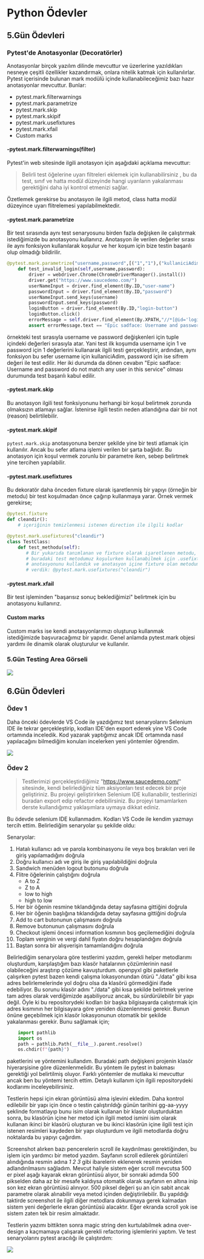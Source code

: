 # Python Ödevler

## 5.Gün Ödevleri
### Pytest'de Anotasyonlar (Decoratörler)
Anotasyonlar birçok yazılım dilinde mevcuttur ve üzerlerine yazıldıkları nesneye çeşitli özellikler kazandırmak, onlara nitelik katmak için kullanılırlar. Pytest içerisinde bulunan mark modülü içinde kullanabileceğimiz bazı hazır anotasyonlar mevcuttur. Bunlar:

- pytest.mark.filterwarnings
- pytest.mark.parametrize
- pytest.mark.skip
- pytest.mark.skipif
- pytest.mark.usefixtures
- pytest.mark.xfail
- Custom marks

#### -pytest.mark.filterwarnings(filter)
Pytest'in web sitesinde ilgili anotasyon için aşağıdaki açıklama mevcuttur:
> Belirli test öğelerine uyarı filtreleri eklemek için kullanabilirsiniz , bu da test, sınıf ve hatta modül düzeyinde hangi uyarıların yakalanması gerektiğini daha iyi kontrol etmenizi sağlar.

Özetlemek gerekirse bu anotasyon ile ilgili metod, class hatta modül düzeyince uyarı flitrelemesi yapılabilmektedir.

#### -pytest.mark.parametrize
Bir test sırasında aynı test senaryosunu birden fazla değişken ile çalıştırmak istediğimizde bu anotasyonu kullanırız. Anotasyon ile verilen değerler sırası ile aynı fonksiyon kullanılarak koşulur ve her koşum için bize testin başarılı olup olmadığı bildirilir.

```python
@pytest.mark.parametrize("username,password",[("1","1"),("kullaniciAdim","sifrem")])
    def test_invalid_login(self,username,password):   
        driver = webdriver.Chrome(ChromeDriverManager().install())        
        driver.get("https://www.saucedemo.com/")     
        userNameInput = driver.find_element(By.ID,"user-name")        
        passwordInput = driver.find_element(By.ID,"password")
        userNameInput.send_keys(username)
        passwordInput.send_keys(password)
        loginButton = driver.find_element(By.ID,"login-button")
        loginButton.click()
        errorMessage = self.driver.find_element(By.XPATH,"//*[@id='login_button_container']/div/form/div[3]/h3")                
        assert errorMessage.text == "Epic sadface: Username and password do not match any user in this service"
```
örnekteki test sırasıyla username ve password değişkenleri için tuple içindeki değerleri sırasıyla atar. Yani test ilk koşumda username için 1 ve password için 1 değerlerini kullanarak ilgili testi gerçekleştirir, ardından, aynı fonksiyon bu sefer username için kullaniciAdim, password için ise sifrem değeri ile test edilir. Her iki durumda da dönen cevabın "Epic sadface: Username and password do not match any user in this service" olması durumunda test başarılı kabul edilir.

#### -pytest.mark.skip
Bu anotasyon ilgili test fonksiyonunu herhangi bir koşul belirtmek zorunda olmaksızın atlamayı sağlar. İstenirse ilgili testin neden atlandığına dair bir not (reason) belirtilebilir.

#### -pytest.mark.skipif
`pytest.mark.skip` anotasyonuna benzer şekilde yine bir testi atlamak için kullanılır. Ancak bu sefer atlama işlemi verilen bir şarta bağlıdır. Bu anotasyon için koşul vermek zorunlu bir parametre iken, sebep belirtmek yine tercihen yapılabilir.

#### -pytest.mark.usefixtures
Bu dekoratör daha önceden fixture olarak işaretlenmiş bir yapıyı (örneğin bir metodu) bir test koşulmadan önce çağırıp kullanmaya yarar. Örnek vermek gerekirse;

```python
@pytest.fixture
def cleandir():
    # içeriğinin temizlenmesi istenen direction ile ilgili kodlar
```

```python
@pytest.mark.usefixtures("cleandir")
class TestClass:
    def test_methodu(self):
       # Bir yukarıda tanımlanan ve fixture olarak işaretlenen metodu, 
       # buradaki test metodumuz koşulurken kullanabilmek için .usefixtures 
       # anotasyonunu kullandık ve anotasyon içine fixture olan metodumuzun adını 
       # verdik: @pytest.mark.usefixtures("cleandir")
```

#### -pytest.mark.xfail
Bir test işleminden "başarısız sonuç beklediğimizi" belirtmek için bu anotasyonu kullanırız.

#### Custom marks
Custom marks ise kendi anotasyonlarımızı oluşturup kullanmak istediğimizde başvuracağımız bir yapıdır. Genel anlamda pytest.mark objesi yardımı ile dinamik olarak oluşturulur ve kullanılır.

### 5.Gün Testing Area Görseli
![](https://github.com/mtopallar/PythonOdevler/blob/master/BesinciGun/Odev2/testing_area.jpg)

## 6.Gün Ödevleri

### Ödev 1
Daha önceki ödevlerde VS Code ile yazdığımız test senaryolarını Selenium IDE ile tekrar gerçekleştirip, kodları IDE'den export ederek yine VS Code ortamında inceledik. Kod yazarak yaptığımız ancak IDE ortamında nasıl yapılacağını bilmediğim konuları incelerken yeni yöntemler öğrendim.

![](https://github.com/mtopallar/PythonOdevler/blob/master/AltinciGun/Odev1/altinciGun_1.odev.jpg)

### Ödev 2

> Testlerimizi gerçekleştirdiğimiz "https://www.saucedemo.com/" sitesinde, kendi belirlediğiniz tüm aksiyonları test edecek bir proje geliştiriniz. Bu projeyi geliştirirken Selenium IDE kullanabilir, testlerinizi buradan export edip refactor edebilirsiniz. Bu projeyi tamamlarken derste kullandığımız yaklaşımlara uymaya dikkat ediniz.

Bu ödevde selenium IDE kullanmadım. Kodları VS Code ile kendim yazmayı tercih ettim. Belirlediğim senaryolar şu şekilde oldu:

Senaryolar:
1. Hatalı kullanıcı adı ve parola kombinasyonu ile veya boş bırakılan veri ile giriş yapılamadığını doğrula
2. Doğru kullanıcı adı ve giriş ile giriş yapılabildiğini doğrula
3. Sandwich menüden logout butonunu doğrula
4. Flitre öğelerinin çalıştığını doğrula
    - A to Z
    - Z to A
    - low to high
    - high to low
5. Her bir öğenin resmine tıklandığında detay sayfasına gittiğini doğrula
6. Her bir öğenin başlığına tıklandığıda detay sayfasına gittiğini doğrula
7. Add to cart butonunun çalışmasını doğrula
8. Remove butonunun çalışmasını doğrula
9. Checkout işlemi öncesi information kısmının boş geçilemediğini doğrula
10. Toplam verginin ve vergi dahil fiyatın doğru hesaplandığını doğrula
11. Baştan sonra bir alışverişin tamamlandığını doğrula

Belirlediğim senaryolara göre testlerimi yazdım, gerekli helper metodlarımı oluşturdum, karşılaştığım bazı klasör hatalarının çözümlerinin nasıl olabileceğini araştırıp çözüme kavuşturdum. openpyxl gibi paketlerle çalışırken pytest bazen kendi çalışma lokasyonundan ötürü "./data" gibi kısa adres belirlemelerinde yol doğru olsa da klasörü görmediğini ifade edebiliyor. Bu sorunu klasör adını "./data" gibi kısa şekilde belirtmek yerine tam adres olarak verdiğimizde aşabiliyoruz ancak, bu sürdürülebilir bir yapı değil. Öyle ki bu repositorydeki kodları bir başka bilgisayarda çalıştırmak için adres kısmının her bilgisayara göre yeniden düzenlenmesi gerekir. Bunun önüne geçebilmek için klasör lokasyonunun otomatik bir şekilde yakalanması gerekir. Bunu sağlamak için;

```python
    import pathlib
    import os
    path = pathlib.Path(__file__).parent.resolve()    
    os.chdir(f"{path}")
```
paketlerini ve yöntemini kullandım. Buradaki path değişkeni projenin klasör hiyerarşisine göre düzenlenmelidir. Bu yöntem ile pytest in bakması gerektiği yol belirtilmiş oluyor. Farklı yöntemler de mutlaka ki mevcuttur ancak ben bu yöntemi tercih ettim. Detaylı kullanım için ilgili repositorydeki kodlarımı inceleyebilirsiniz.

Testlerin hepsi için ekran görüntüsü alma işlevini ekledim. Daha kontrol edilebilir bir yapı için önce o testin çalıştırıldığı günün tarihini gg-aa-yyyy şeklinde formatlayıp bunu isim olarak kullanan bir klasör oluşturduktan sonra, bu klasörün içine her metod için ilgili metod ismini isim olarak kullanan ikinci bir klasörü oluşturan ve bu ikinci klasörün içine ilgili test için istenen resimleri kaydeden bir yapı oluşturdum ve ilgili metodlarda doğru noktalarda bu yapıyı çağırdım.

Screenshot alırken bazı pencerelerin scroll ile kaydırılması gerektiğinden, bu işlem için yardımcı bir metod yazdım. Sayfanın scroll edilerek görüntüleri alındığında resmin adına _1_ _2_ _3_ gibi ibarelerin eklenerek resmin yeniden adlandırılmasını sağladım. Mevcut haliyle sistem eğer scroll mevcutsa 500 er pixel aşağı kayarak ekran görüntüsü alıyor, bir sonraki adımda 500 pikselden daha az bir mesafe kaldıysa otomatik olarak sayfanın en altına inip son kez ekran görüntüsü alınıyor. 500 piksel değeri şu an için sabit ancak parametre olarak alınabilir veya metod içinden değiştirilebilir. Bu yapıldığı taktirde screenshot ile ilgili diğer metodlara dokunmaya gerek kalmadan sistem yeni değerlerle ekran görüntüsü alacaktır. Eğer ekranda scroll yok ise sistem zaten tek bir resim almaktadır.

Testlerin yazımı bittikten sonra magic string den kurtulabilmek adına over-design a kaçmamaya çalışarak gerekli refactoring işlemlerini yaptım. Ve test senaryolarını pytest aracılığı ile çalıştırdım:

![](https://github.com/mtopallar/PythonOdevler/blob/master/AltinciGun/Odev2/altinciGun_2.odev.jpg)